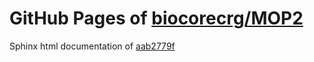 GitHub Pages of [biocorecrg/MOP2](https://github.com/biocorecrg/MOP2.git)
===
Sphinx html documentation of [aab2779f](https://github.com/biocorecrg/MOP2/tree/aab2779f8ab73897de8799d36f972654075c9d1a)
